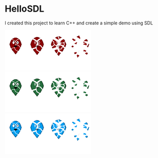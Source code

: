 # HelloSDL

I created this project to learn C++ and create a simple demo using SDL

![image](https://github.com/Jack-0/HelloSDL/blob/master/res/redBalloonDeath.png)
![image](https://github.com/Jack-0/HelloSDL/blob/master/res/greenBalloonDeath.png)
![image](https://github.com/Jack-0/HelloSDL/blob/master/res/blueBalloonDeath.png)

